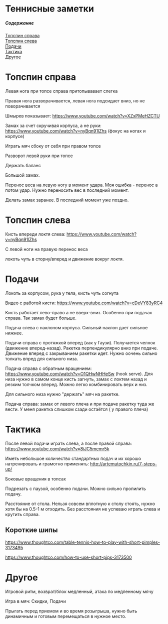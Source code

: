 # Теннисные заметки

##### Содержание  
[Топспин справа](#forehand_tops)  
[Топспин слева](#backhand_tops)  
[Подачи](#services)  
[Тактика](#tactics)  
[Другое](#other)

<a name="forehand_tops"/>

# Топспин справа
Левая нога при топсе справа притопывавает слегка

Правая нога разворачивается, левая нога подсидает вниз, но не поворачивается

Шмырев показывает: https://www.youtube.com/watch?v=XZxPMeHZCTU

Замах за счет скручивая корпуса, а не руки: https://www.youtube.com/watch?v=nyBqn91lZhs (фокус на ногах и корпусе)

Играть мяч сбоку от себя при правом топсе

Разворот левой руки при топсе

Держать баланс

Большой замах.

Перенос веса на левую ногу в момент удара. Моя ошибка - перенос а потом удар. Нужно переносить вес в последний момент.

Делать замах заранее. В последний момент уже поздно.

<a name="backhand_tops"/>

# Топспин слева
Кисть впереди локтя слева: https://www.youtube.com/watch?v=nyBqn91lZhs

С левой ноги на правую перенос веса

локоть чуть в сторну/вперед и движение вокруг локтя.

<a name="services"/>

# Подачи
Локоть за корпусом, рука у тела, кисть чуть согнута

Видео с работой кисти: https://www.youtube.com/watch?v=cDeVY83yRC4

Кисть работает лево-право а не вверх-вниз. Особенно при подачах справа. Так замах будет больше.

Подача слева с наклоном корпуса. Сильный наклон дает сильное нижнее.

Подачи справа с протяжкой вперед (как у Гаузи). Получается челнок (движение вперед-назад). Ракетка перпендикулярно вниз при подаче. Движение вперед с закрыванием ракетки идет. Нужно оочень сильно толкать впред для сильного низа.

Подача справа с обратным вращением: https://www.youtube.com/watch?v=O1QHwNHHeSw (hook serve). Для низа нужно в самом конце кисть загнуть, замах с локтем назад и резким толчком вперед. Можно легко комбинировать верх и низ.

Для сильного низа нужно "держать" мяч на ракетке.

Подача справа: замах от левого плеча и при подаче  ракетку туда же вести. У меня ракетка слишком сзади остаётся ( у правого плеча)


<a name="tactics"/>

# Тактика
После левой подачи играть слева, а после правой справа: https://www.youtube.com/watch?v=8iJC5memr5k

Иметь небольшое количество стандартных подач и их хорошо натренировать и грамотно применять: http://artemutochkin.ru/7-steps-up/

Боковые вращения в топсах

Подрезать с паузой, особенно подачи. Можно сильно пропилить подачу.

Расстояние от стола. Нельзя совсем вплотную к столу стоять, нужно хотя бы на 0.5-1 м отходить. Без расстояния не успеваю играть слева и крутить справа.

## Короткие шипы
https://www.thoughtco.com/table-tennis-how-to-play-with-short-pimples-3173495

https://www.thoughtco.com/how-to-use-short-pips-3173500

<a name="other"/>

# Другое
Игровой ритм, возврат/блок медленный, атака по медленному мячу

Игра в мяч: Скидки, Подачи

Прыгать перед приемом и во время розыгрыша, нужно быть динамичным и готовым перемещаться в нужное место.


